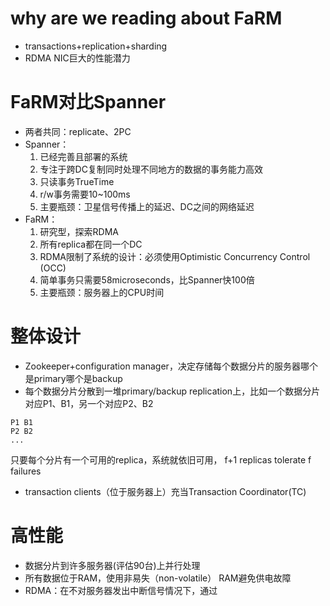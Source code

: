 # why are we reading about FaRM
- transactions+replication+sharding
- RDMA NIC巨大的性能潜力
# FaRM对比Spanner
- 两者共同：replicate、2PC
- Spanner：
  1. 已经完善且部署的系统
  2. 专注于跨DC复制同时处理不同地方的数据的事务能力高效
  3. 只读事务TrueTime
  4. r/w事务需要10~100ms
  5. 主要瓶颈：卫星信号传播上的延迟、DC之间的网络延迟
- FaRM：
	1. 研究型，探索RDMA
	2. 所有replica都在同一个DC
	3. RDMA限制了系统的设计：必须使用Optimistic Concurrency Control (OCC)
	4. 简单事务只需要58microseconds，比Spanner快100倍
	5. 主要瓶颈：服务器上的CPU时间
# 整体设计
- Zookeeper+configuration manager，决定存储每个数据分片的服务器哪个是primary哪个是backup
- 每个数据分片分散到一堆primary/backup replication上，比如一个数据分片对应P1、B1，另一个对应P2、B2
```
P1 B1
P2 B2
...
```
只要每个分片有一个可用的replica，系统就依旧可用， f+1 replicas tolerate f failures
- transaction clients（位于服务器上）充当Transaction Coordinator(TC)
# 高性能
- 数据分片到许多服务器(评估90台)上并行处理
- 所有数据位于RAM，使用非易失（non-volatile） RAM避免供电故障
- RDMA：在不对服务器发出中断信号情况下，通过